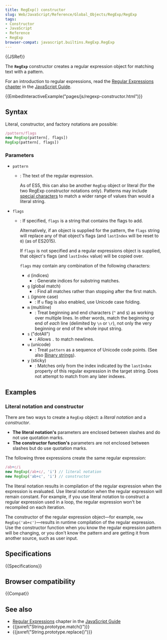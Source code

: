 ```yaml
---
title: RegExp() constructor
slug: Web/JavaScript/Reference/Global_Objects/RegExp/RegExp
tags:
- Constructor
- JavaScript
- Reference
- RegExp
browser-compat: javascript.builtins.RegExp.RegExp
---
```

{{JSRef}}

The **`RegExp`** constructor creates a regular expression object for matching
text with a pattern.

For an introduction to regular expressions, read the
[Regular Expressions chapter](/en-US/docs/Web/JavaScript/Guide/Regular_Expressions)
in the [JavaScript Guide](/en-US/docs/Web/JavaScript/Guide).

{{EmbedInteractiveExample("pages/js/regexp-constructor.html")}}

## Syntax

Literal, constructor, and factory notations are possible:

```js
/pattern/flags
new RegExp(pattern[, flags])
RegExp(pattern[, flags])
```

### Parameters

*   `pattern`

    *   : The text of the regular expression.

        As of ES5, this can also be another `RegExp` object or literal (for the two
        RegExp constructor notations only). Patterns may include
        [special characters](/en-US/docs/Web/JavaScript/Guide/Regular_Expressions#Using_special_characters)
        to match a wider range of values than would a literal string.

*   `flags`

    *   : If specified, `flags` is a string that contains the flags to add.

        Alternatively, if an object is supplied for the pattern, the `flags` string
        will replace any of that object's flags (and `lastIndex` will be reset to
        `0`) (as of ES2015).

        If `flags` is not specified and a regular expressions object is supplied,
        that object's flags (and `lastIndex` value) will be copied over.

        `flags` may contain any combination of the following characters:

        *   `d` (indices)
            *   : Generate indices for substring matches.
        *   `g` (global match)
            *   : Find all matches rather than stopping after the first match.
        *   `i` (ignore case)
            *   : If `u` flag is also enabled, use Unicode case folding.
        *   `m` (multiline)
            *   : Treat beginning and end characters (`^` and `$`) as working over
                multiple lines. In other words, match the beginning or end of *each*
                line (delimited by `\n` or `\r`), not only the very beginning or end of
                the whole input string.
        *   `s` ("dotAll")
            *   : Allows `.` to match newlines.
        *   `u` (unicode)
            *   : Treat `pattern` as a sequence of Unicode code points. (See also
                [Binary strings](/en-US/docs/Web/API/DOMString/Binary)).
        *   `y` (sticky)
            *   : Matches only from the index indicated by the `lastIndex` property of
                this regular expression in the target string. Does not attempt to match
                from any later indexes.

## Examples

### Literal notation and constructor

There are two ways to create a `RegExp` object: a *literal notation* and a
*constructor*.

*   **The literal notation's** parameters are enclosed between slashes and do not
    use quotation marks.
*   **The constructor function's** parameters are not enclosed between slashes but
    do use quotation marks.

The following three expressions create the same regular expression:

```js
/ab+c/i
new RegExp(/ab+c/, 'i') // literal notation
new RegExp('ab+c', 'i') // constructor
```

The literal notation results in compilation of the regular expression when the
expression is evaluated. Use literal notation when the regular expression will
remain constant. For example, if you use literal notation to construct a regular
expression used in a loop, the regular expression won't be recompiled on each
iteration.

The constructor of the regular expression object—for example,
`new RegExp('ab+c')`—results in runtime compilation of the regular expression.
Use the constructor function when you know the regular expression pattern will
be changing, or you don't know the pattern and are getting it from another
source, such as user input.

## Specifications

{{Specifications}}

## Browser compatibility

{{Compat}}

## See also

*   [Regular Expressions](/en-US/docs/Web/JavaScript/Guide/Regular_Expressions)
    chapter in the [JavaScript Guide](/en-US/docs/Web/JavaScript/Guide)
*   {{jsxref("String.prototype.match()")}}
*   {{jsxref("String.prototype.replace()")}}
